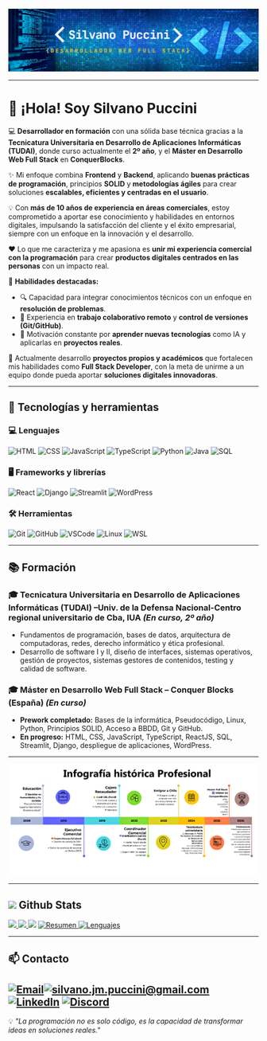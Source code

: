  ![Image_Alt](https://github.com/SilvanoPuccini/SilvanoPuccini/blob/6472f417d80525a484922f20355bc782ee527e26/titulofinal.png) 

---

# 👋 ¡Hola! Soy **Silvano Puccini**  

💻 **Desarrollador en formación** con una sólida base técnica gracias a la **Tecnicatura Universitaria en Desarrollo de Aplicaciones Informáticas (TUDAI)**, donde curso actualmente el **2º año**, y el **Máster en Desarrollo Web Full Stack** en **ConquerBlocks**.  

✨ Mi enfoque combina **Frontend** y **Backend**, aplicando **buenas prácticas de programación**, principios **SOLID** y **metodologías ágiles** para crear soluciones **escalables, eficientes y centradas en el usuario**.  

💡 Con **más de 10 años de experiencia en áreas comerciales**, estoy comprometido a aportar ese conocimiento y habilidades en entornos digitales, impulsando la satisfacción del cliente y el éxito empresarial, siempre con un enfoque en la innovación y el desarrollo.  

❤️ Lo que me caracteriza y me apasiona es **unir mi experiencia comercial con la programación** para crear **productos digitales centrados en las personas** con un impacto real.  

🧩 **Habilidades destacadas:**  
- 🔍 Capacidad para integrar conocimientos técnicos con un enfoque en **resolución de problemas**.  
- 🤝 Experiencia en **trabajo colaborativo remoto** y **control de versiones (Git/GitHub)**.  
- 📖 Motivación constante por **aprender nuevas tecnologías** como IA y aplicarlas en **proyectos reales**.  

📍 Actualmente desarrollo **proyectos propios y académicos** que fortalecen mis habilidades como **Full Stack Developer**, con la meta de unirme a un equipo donde pueda aportar **soluciones digitales innovadoras**.  
  

---

## 🚀 Tecnologías y herramientas

### 💻 Lenguajes
![HTML](https://img.shields.io/badge/HTML5-E34F26?style=for-the-badge&logo=html5&logoColor=white)
![CSS](https://img.shields.io/badge/CSS3-1572B6?style=for-the-badge&logo=css3&logoColor=white)
![JavaScript](https://img.shields.io/badge/JavaScript-black?style=for-the-badge&logo=javascript&logoColor=F7DF1E)
![TypeScript](https://img.shields.io/badge/TypeScript-3178C6?style=for-the-badge&logo=typescript&logoColor=white)
![Python](https://img.shields.io/badge/Python-14354C?style=for-the-badge&logo=python&logoColor=ffdd54)
![Java](https://img.shields.io/badge/Java-ED8B00?style=for-the-badge&logo=openjdk&logoColor=white)
![SQL](https://img.shields.io/badge/SQL-336791?style=for-the-badge&logo=postgresql&logoColor=white)

### 🖥️ Frameworks y librerías
![React](https://img.shields.io/badge/React-61DAFB?style=for-the-badge&logo=react&logoColor=black) 
![Django](https://img.shields.io/badge/Django-092E20?style=for-the-badge&logo=django&logoColor=white) 
![Streamlit](https://img.shields.io/badge/Streamlit-FF4B4B?style=for-the-badge&logo=streamlit&logoColor=white)
![WordPress](https://img.shields.io/badge/WordPress-21759B?style=for-the-badge&logo=wordpress&logoColor=white)

### 🛠️ Herramientas
![Git](https://img.shields.io/badge/Git-F05033?style=for-the-badge&logo=git&logoColor=white) ![GitHub](https://img.shields.io/badge/GitHub-000000?style=for-the-badge&logo=github&logoColor=white) ![VSCode](https://img.shields.io/badge/VSCode-0078D4?style=for-the-badge&logo=visualstudiocode&logoColor=white) ![Linux](https://img.shields.io/badge/Linux-FCC624?style=for-the-badge&logo=linux&logoColor=black) ![WSL](https://img.shields.io/badge/WSL-4B8BBE?style=for-the-badge&logo=linux&logoColor=white)

---

## 📚 Formación
### 🎓 Tecnicatura Universitaria en Desarrollo de Aplicaciones Informáticas (TUDAI) –Univ. de la Defensa Nacional-Centro regional universitario de Cba, IUA *(En curso, 2º año)*
- Fundamentos de programación, bases de datos, arquitectura de computadoras, redes, derecho informático y ética profesional.  
- Desarrollo de software I y II, diseño de interfaces, sistemas operativos, gestión de proyectos, sistemas gestores de contenidos, testing y calidad de software.


### 🎓 Máster en Desarrollo Web Full Stack – Conquer Blocks (España) *(En curso)*
- **Prework completado:** Bases de la informática, Pseudocódigo, Linux, Python, Principios SOLID, Acceso a BBDD, Git y GitHub.  
- **En progreso:** HTML, CSS, JavaScript, TypeScript, ReactJS, SQL, Streamlit, Django, despliegue de aplicaciones, WordPress.  

---
 ![Image_Alt](https://github.com/SilvanoPuccini/SilvanoPuccini/blob/56f52e2cf65e9d6f4c8700d1487eb709dcd4b470/lineatiempo.png)
 
---

## <img src="https://media.giphy.com/media/iY8CRBdQXODJSCERIr/giphy.gif" width="25"> <b>Github Stats</b>

<a href="https://github.com/SilvanoPuccini">
  <img src="https://github-readme-stats.vercel.app/api?username=SilvanoPuccini&include_all_commits=true&count_private=true&show_icons=true&line_height=20&title_color=7A7ADB&icon_color=2234AE&text_color=D3D3D3&bg_color=0,000000,130F40" width="450"/>
</a>
<a href="https://github.com/SilvanoPuccini">
  <img src="https://github-readme-streak-stats.herokuapp.com/?user=SilvanoPuccini&theme=blueberry" width="420"/>
</a>

<img src="https://user-images.githubusercontent.com/73097560/115834477-dbab4500-a447-11eb-908a-139a6edaec5c.gif">

<a href="https://github.com/SilvanoPuccini">
  <img src="https://github-profile-summary-cards.vercel.app/api/cards/profile-details?username=SilvanoPuccini&theme=tokyonight&hide_border=true"  width="500" alt="Resumen"/>
</a>
<a href="https://github.com/SilvanoPuccini">
  <img src="https://github-readme-stats.vercel.app/api/top-langs?username=SilvanoPuccini&show_icons=true&locale=en&layout=compact&theme=tokyonight" width="350"  alt="Lenguajes"/>
</a>


---
## 📫 Contacto
[![Email](https://img.shields.io/badge/-DA4F33?style=for-the-badge&logo=gmail&logoColor=white)](mailto:silvano.jm.puccini@gmail.com)[![silvano.jm.puccini@gmail.com](https://img.shields.io/badge/silvano.jm.puccini@gmail.com-white?style=for-the-badge&logoColor=white&color=black)](mailto:silvano.jm.puccini@gmail.com)                     [![LinkedIn](https://img.shields.io/badge/LinkedIn-0A66C2?style=for-the-badge&logo=linkedin&logoColor=white)](https://www.linkedin.com/in/silvano-jose-maria-puccini-394992265?utm_source=share&utm_campaign=share_via&utm_content=profile&utm_medium=android_app)                   [![Discord](https://img.shields.io/badge/Discord-7289DA?style=for-the-badge&logo=discord&logoColor=white)](https://discord.com/users/925401070388256778)
---
💡 *"La programación no es solo código, es la capacidad de transformar ideas en soluciones reales."*


